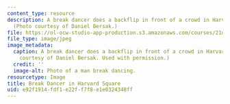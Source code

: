 ```yaml
---
content_type: resource
description: A break dancer does a backflip in front of a crowd in Harvard Square.
  (Photo courtesy of Daniel Bersak.)
file: https://ol-ocw-studio-app-production.s3.amazonaws.com/courses/21m-775-hip-hop-fall-2007/e92f1914fdf1e22ff7f8e1e0324348ff_21m-775f07.jpg
file_type: image/jpeg
image_metadata:
  caption: A break dancer does a backflip in front of a crowd in Harvard Square. (Photo
    courtesy of Daniel Bersak. Used with permission.)
  credit: ''
  image-alt: Photo of a man break dancing.
resourcetype: Image
title: Break Dancer in Harvard Square
uid: e92f1914-fdf1-e22f-f7f8-e1e0324348ff
---
```

